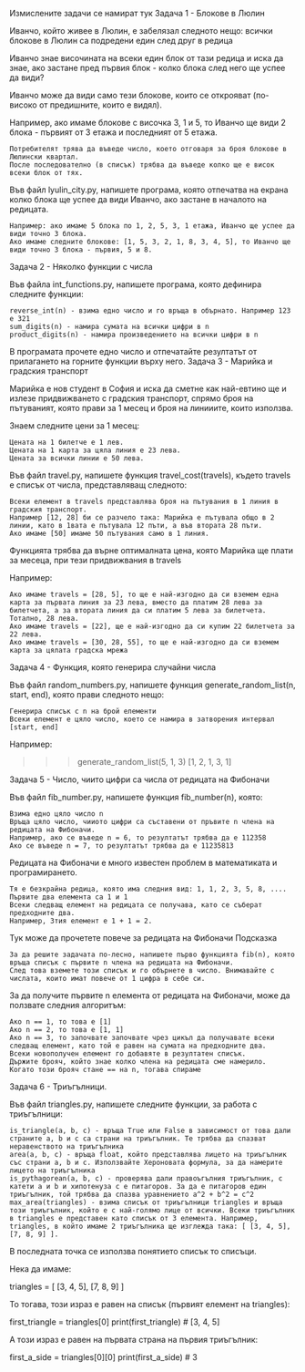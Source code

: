 Измислените задачи се намират тук
Задача 1 - Блокове в Люлин

Иванчо, който живее в Люлин, е забелязал следното нещо: всички блокове в Люлин са подредени един след друг в редица

Иванчо знае височината на всеки един блок от тази редица и иска да знае, ако застане пред първия блок - колко блока след него ще успее да види?

Иванчо може да види само тези блокове, които се открояват (по-високо от предишните, които е видял).

Например, ако имаме блокове с височка 3, 1 и 5, то Иванчо ще види 2 блока - първият от 3 етажа и последният от 5 етажа.

    Потребителят трява да въведе число, което отговаря за броя блокове в Люлински квартал.
    После последователно (в списък) трябва да въведе колко ще е висок всеки блок от тях.

Във файл lyulin_city.py, напишете програма, която отпечатва на екрана колко блока ще успее да види Иванчо, ако застане в началото на редицата.

    Например: ако имаме 5 блока по 1, 2, 5, 3, 1 етажа, Иванчо ще успее да види точно 3 блока.
    Ако имаме следните блокове: [1, 5, 3, 2, 1, 8, 3, 4, 5], то Иванчо ще види точно 3 блока - първия, 5 и 8.

Задача 2 - Няколко функции с числа

Във файла int_functions.py, напишете програма, която дефинира следните функции:

    reverse_int(n) - взима едно число и го връща в обърнато. Например 123 е 321
    sum_digits(n) - намира сумата на всички цифри в n
    product_digits(n) - намира произведението на всички цифри в n

В програмата прочете едно число и отпечатайте резултатът от прилагането на горните функции върху него.
Задача 3 - Марийка и градския транспорт

Марийка е нов студент в София и иска да сметне как най-евтино ще и излезе придвижването с градския транспорт, спрямо броя на пътуваният, която прави за 1 месец и броя на линииите, които използва.

Знаем следните цени за 1 месец:

    Цената на 1 билетче е 1 лев.
    Цената на 1 карта за цяла линия е 23 лева.
    Цената за всички линии е 50 лева.

Във файл travel.py, напишете функция travel_cost(travels), където travels е списък от числа, представляващ следното:

    Всеки елемент в travels представлява броя на пътувания в 1 линия в градския транспорт.
    Например [12, 28] би се разчело така: Марийка е пътувала общо в 2 линии, като в 1вата е пътувала 12 пъти, а във втората 28 пъти.
    Ако имаме [50] имаме 50 пътувания само в 1 линия.

Функцията трябва да върне оптималната цена, която Марийка ще плати за месеца, при тези придвижвания в travels

Например:

    Ако имаме travels = [28, 5], то ще е най-изгодно да си вземем една карта за първата линия за 23 лева, вместо да платим 28 лева за билетчета, а за втората линия да си платим 5 лева за билетчета. Тотално, 28 лева.
    Ако имаме travels = [22], ще е най-изгодно да си купим 22 билетчета за 22 лева.
    Ако имаме travels = [30, 28, 55], то ще е най-изгодно да си вземем карта за цялата градска мрежа

Задача 4 - Функция, която генерира случайни числа

Във файл random_numbers.py, напишете функция generate_random_list(n, start, end), която прави следното нещо:

    Генерира списък с n на брой елементи
    Всеки елемент е цяло число, което се намира в затворения интервал [start, end]

Например:

>>> generate_random_list(5, 1, 3)
[1, 2, 1, 3, 1]

Задача 5 - Число, чиито цифри са числа от редицата на Фибоначи

Във файл fib_number.py, напишете функция fib_number(n), която:

    Взима едно цяло число n
    Връща цяло число, чииото цифри са съставени от пръвите n члена на редицата на Фибоначи.
    Например, ако се въведе n = 6, то резултатът трябва да е 112358
    Ако се въведе n = 7, то резултатът трябва да е 11235813

Редицата на Фибоначи е много известен проблем в математиката и програмирането.

    Тя е безкрайна редица, която има следния вид: 1, 1, 2, 3, 5, 8, ....
    Първите два елемента са 1 и 1
    Всеки следващ елемент на редицата се получава, като се съберат предходните два.
    Например, 3тия елемент е 1 + 1 = 2.

Тук може да прочетете повече за редицата на Фибоначи
Подсказка

    За да решите задачата по-лесно, напишете първо функцията fib(n), която връща списък с първите n члена на редицата на Фибоначи.
    След това вземете този списък и го обърнете в число. Внимавайте с числата, които имат повече от 1 цифра в себе си.

За да получите първите n елемента от редицата на Фибоначи, може да ползвате следния алгоритъм:

    Ако n == 1, то това е [1]
    Ако n == 2, то това е [1, 1]
    Ако n == 3, то започвате започвате чрез цикъл да получавате всеки следващ елемент, като той е равен на сумата на предходните два.
    Всеки новополучен елемент го добавяте в резултатен списък.
    Държите брояч, който знае колко члена на редицата сме намерило.
    Когато този брояч стане == на n, тогава спираме

Задача 6 - Триъгълници.

Във файл triangles.py, напишете следните функции, за работа с триъгълници:

    is_triangle(a, b, c) - връща True или False в зависимост от това дали страните a, b и c са страни на триъгълник. Те трябва да спазват неравенството на триъгълника
    area(a, b, c) - връща float, който представлява лицето на триъгълник със страни a, b и c. Използвайте Хероновата формула, за да намерите лицето на триъгълника
    is_pythagorean(a, b, c) - проверява дали правоъгълния триъгълник, с катети a и b и хипотенуза c е питагоров. За да е питагоров един триъгълник, той трябва да спазва уравнението a^2 + b^2 = c^2
    max_area(triangles) - взима списък от триъгълници triangles и връща този триъгълник, който е с най-голямо лице от всички. Всеки триъгълник в triangles е представен като списък от 3 елемента. Например, triangles, в който имаме 2 триъгълника ще изглежда така: [ [3, 4, 5], [7, 8, 9] ].

В последната точка се използва понятието списък то списъци.

Нека да имаме:

triangles = [ [3, 4, 5], [7, 8, 9] ]

То тогава, този израз е равен на списък (първият елемент на triangles):

first_triangle = triangles[0]
print(first_triangle) # [3, 4, 5]

А този израз е равен на първата страна на първия триъгълник:

first_a_side = triangles[0][0]
print(first_a_side) # 3
